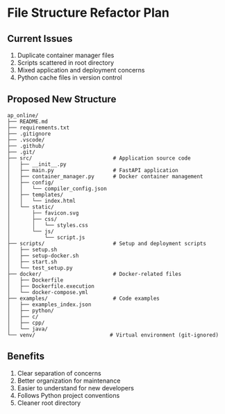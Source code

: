 # File Structure Refactor Plan

## Current Issues
1. Duplicate container manager files
2. Scripts scattered in root directory
3. Mixed application and deployment concerns
4. Python cache files in version control

## Proposed New Structure
```
ap_online/
├── README.md
├── requirements.txt
├── .gitignore
├── .vscode/
├── .github/
├── .git/
├── src/                          # Application source code
│   ├── __init__.py
│   ├── main.py                   # FastAPI application
│   ├── container_manager.py      # Docker container management
│   ├── config/
│   │   └── compiler_config.json
│   ├── templates/
│   │   └── index.html
│   └── static/
│       ├── favicon.svg
│       ├── css/
│       │   └── styles.css
│       └── js/
│           └── script.js
├── scripts/                      # Setup and deployment scripts
│   ├── setup.sh
│   ├── setup-docker.sh
│   ├── start.sh
│   └── test_setup.py
├── docker/                       # Docker-related files
│   ├── Dockerfile
│   ├── Dockerfile.execution
│   └── docker-compose.yml
├── examples/                     # Code examples
│   ├── examples_index.json
│   ├── python/
│   ├── c/
│   ├── cpp/
│   └── java/
└── venv/                        # Virtual environment (git-ignored)
```

## Benefits
1. Clear separation of concerns
2. Better organization for maintenance
3. Easier to understand for new developers
4. Follows Python project conventions
5. Cleaner root directory
